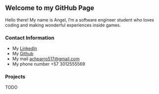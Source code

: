 ## Welcome to my GitHub Page

Hello there! My name is Angel, I’m a software engineer student who loves coding and making wonderful experiences inside games.

### Contact Information


- My [LinkedIn](https://www.linkedin.com/in/angel-chaparro-301745219/)
- My [Github](https://github.com/Vessv)
- My mail achparro517@gmail.com
- My phone number +57 3012555569



### Projects
TODO
